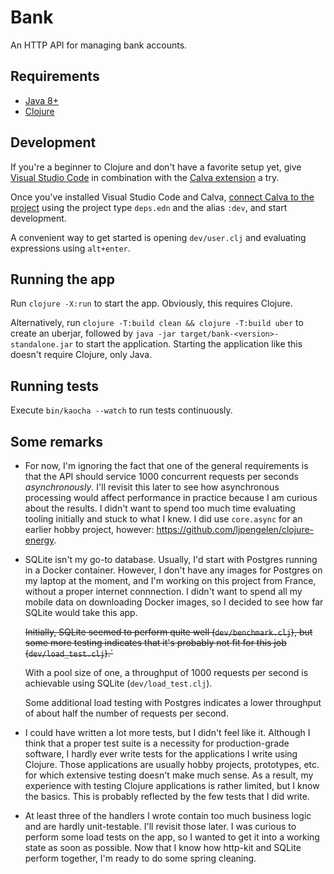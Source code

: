 # Bank

An HTTP API for managing bank accounts.

## Requirements

* [Java 8+](https://adoptium.net/)
* [Clojure](https://clojure.org/)

## Development

If you're a beginner to Clojure and don't have a favorite setup yet, give [Visual Studio Code](https://code.visualstudio.com/) in combination with the [Calva extension](https://calva.io/) a try.

Once you've installed Visual Studio Code and Calva, [connect Calva to the project](https://calva.io/connect/) using the project type `deps.edn` and the alias `:dev`, and start development.

A convenient way to get started is opening `dev/user.clj` and evaluating expressions using `alt+enter`.

## Running the app

Run `clojure -X:run` to start the app.
Obviously, this requires Clojure.

Alternatively, run `clojure -T:build clean && clojure -T:build uber` to create an uberjar, followed by `java -jar target/bank-<version>-standalone.jar` to start the application.
Starting the application like this doesn't require Clojure, only Java.

## Running tests

Execute `bin/kaocha --watch` to run tests continuously.

## Some remarks

* For now, I'm ignoring the fact that one of the general requirements is that the API should service 1000 concurrent requests per seconds *asynchronously*.
  I'll revisit this later to see how asynchronous processing would affect performance in practice because I am curious about the results.
  I didn't want to spend too much time evaluating tooling initially and stuck to what I knew.
  I did use `core.async` for an earlier hobby project, however: https://github.com/ljpengelen/clojure-energy.
* SQLite isn't my go-to database.
  Usually, I'd start with Postgres running in a Docker container.
  However, I don't have any images for Postgres on my laptop at the moment, and I'm working on this project from France, without a proper internet connnection.
  I didn't want to spend all my mobile data on downloading Docker images, so I decided to see how far SQLite would take this app.

  ~~Initially, SQLite seemed to perform quite well (`dev/benchmark.clj`), but some more testing indicates that it's probably not fit for this job (`dev/load_test.clj`).`~~

  With a pool size of one, a throughput of 1000 requests per second is achievable using SQLite (`dev/load_test.clj`).

  Some additional load testing with Postgres indicates a lower throughput of about half the number of requests per second.


* I could have written a lot more tests, but I didn't feel like it.
  Although I think that a proper test suite is a necessity for production-grade software, I hardly ever write tests for the applications I write using Clojure.
  Those applications are usually hobby projects, prototypes, etc. for which extensive testing doesn't make much sense.
  As a result, my experience with testing Clojure applications is rather limited, but I know the basics.
  This is probably reflected by the few tests that I did write.
* At least three of the handlers I wrote contain too much business logic and are hardly unit-testable.
  I'll revisit those later.
  I was curious to perform some load tests on the app, so I wanted to get it into a working state as soon as possible.
  Now that I know how http-kit and SQLite perform together, I'm ready to do some spring cleaning.

